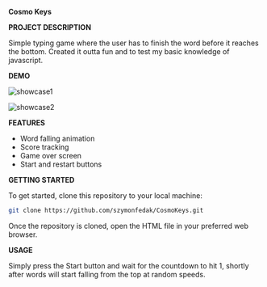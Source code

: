 **Cosmo Keys**

**PROJECT DESCRIPTION**

Simple typing game where the user has to finish the word before it reaches the bottom. 
Created it outta fun and to test my basic knowledge of javascript.

**DEMO**


![showcase1](https://github.com/szymonfedak/CosmoKeys/assets/131200019/cdd7ddbd-303d-408d-a09d-6e27cd2811be)

![showcase2](https://github.com/szymonfedak/CosmoKeys/assets/131200019/e50a1851-de2e-4536-891d-198c45c63775)

**FEATURES**
- Word falling animation
- Score tracking
- Game over screen
- Start and restart buttons

**GETTING STARTED**

To get started, clone this repository to your local machine:  
```sh
git clone https://github.com/szymonfedak/CosmoKeys.git
```


Once the repository is cloned, open the HTML file in your preferred web browser.

**USAGE**

Simply press the Start button and wait for the countdown to hit 1, shortly after words will
start falling from the top at random speeds.

